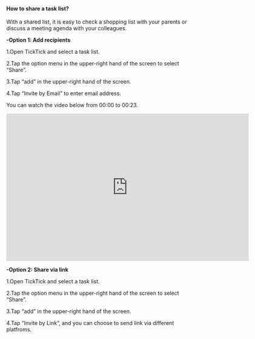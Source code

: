 #### How to share a task list?
With a shared list, it is easy to check a shopping list with your parents or discuss a meeting agenda with your colleagues.

**-Option 1: Add recipients**

1.Open TickTick and select a task list.

2.Tap the option menu in the upper-right hand of the screen to select “Share”.

3.Tap “add” in the upper-right hand of the screen.

4.Tap “Invite by Email” to enter email address.

You can watch the video below from 00:00 to 00:23.

<iframe width="640" height="390" src="https://www.youtube.com/embed/CTW6geOAGtw?list=PLbWRKVi0_aTEwRLCS5T4MD0wCQU_ve8xW" frameborder="0" allowfullscreen></iframe>


**-Option 2: Share via link**

1.Open TickTick and select a task list.

2.Tap the option menu in the upper-right hand of the screen to select “Share”.

3.Tap “add” in the upper-right hand of the screen.

4.Tap “Invite by Link”, and you can choose to send link via different platfroms. 








